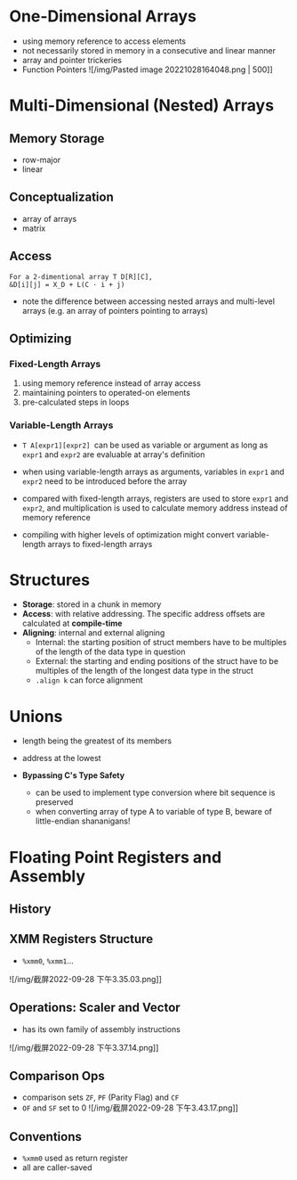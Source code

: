 # One-Dimensional Arrays
- using memory reference to access elements
- not necessarily stored in memory in a consecutive and linear manner
- array and pointer trickeries
- Function Pointers
![/img/Pasted image 20221028164048.png | 500]]


# Multi-Dimensional (Nested) Arrays
## Memory Storage
- row-major
- linear

## Conceptualization
- array of arrays
- matrix

## Access
```
For a 2-dimentional array T D[R][C], 
&D[i][j] = X_D + L(C · i + j)
```
- note the difference between accessing nested arrays and multi-level arrays (e.g. an array of pointers pointing to arrays)

## Optimizing
### Fixed-Length Arrays
1. using memory reference instead of array access
2. maintaining pointers to operated-on elements
3. pre-calculated steps in loops

### Variable-Length Arrays
- `T A[expr1][expr2] `can be used as variable or argument as long as `expr1` and `expr2` are evaluable at array's definition
- when using variable-length arrays as arguments, variables in `expr1` and `expr2` need to be introduced before the array

- compared with fixed-length arrays, registers are used to store `expr1` and `expr2`, and multiplication is used to calculate memory address instead of memory reference

- compiling with higher levels of optimization might convert variable-length arrays to fixed-length arrays


# Structures
- **Storage**: stored in a chunk in memory
- **Access**: with relative addressing. The specific address offsets are calculated at **compile-time**
- **Aligning**: internal and external aligning
	- Internal: the starting position of struct members have to be multiples of the length of the data type in question
	- External: the starting and ending positions of the struct have to be multiples of the length of the longest data type in the struct
	- `.align k` can force alignment


# Unions
- length being the greatest of its members
- address at the lowest

- **Bypassing C's Type Safety**
	- can be used to implement type conversion where bit sequence is preserved
	- when converting array of type A to variable of type B, beware of little-endian shananigans!


# Floating Point Registers and Assembly
## History

## XMM Registers Structure
- `%xmm0`, `%xmm1`...

![/img/截屏2022-09-28 下午3.35.03.png]]

## Operations: Scaler and Vector
- has its own family of assembly instructions

![/img/截屏2022-09-28 下午3.37.14.png]]

## Comparison Ops
- comparison sets `ZF`, `PF` (Parity Flag) and `CF`
- `OF` and `SF` set to 0
![/img/截屏2022-09-28 下午3.43.17.png]]

## Conventions
- `%xmm0` used as return register
- all are caller-saved


